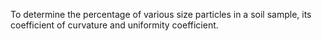 To determine the percentage of various size particles in a soil sample, its coefficient of curvature and uniformity coefficient. 
